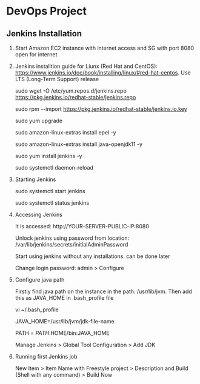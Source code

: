 # DevOps Project

## Jenkins Installation

1. Start Amazon EC2 instance with internet access and SG with port 8080 open for internet

2. Jenkins installtion guide for Liunx (Red Hat and CentOS): https://www.jenkins.io/doc/book/installing/linux/#red-hat-centos. Use LTS (Long-Term Support) release

	sudo wget -O /etc/yum.repos.d/jenkins.repo \
	    https://pkg.jenkins.io/redhat-stable/jenkins.repo
		
	sudo rpm --import https://pkg.jenkins.io/redhat-stable/jenkins.io.key
	
	sudo yum upgrade
	
	sudo amazon-linux-extras install epel -y
	
	sudo amazon-linux-extras install java-openjdk11 -y 
	
	sudo yum install jenkins -y
	
	sudo systemctl daemon-reload

3. Starting Jenkins

	sudo systemctl start jenkins
	
	sudo systemctl status jenkins
	
4. Accessing Jenkins

	It is accessed: http://YOUR-SERVER-PUBLIC-IP:8080
	
	Unlock jenkins using password from location: /var/lib/jenkins/secrets/initialAdminPassword
	
	Start using jenkins without any installations. can be done later
	
	Change login password: admin > Configure 
	
5. Configure java path

	Firstly find java path on the instance in the path: /usr/lib/jvm. Then add this as JAVA_HOME in .bash_profile file
	
	vi ~/.bash_profile
	
	JAVA_HOME=/usr/lib/jvm/jdk-file-name
	
	PATH = $PATH:$HOME/bin:JAVA_HOME
	
	Manage Jenkins > Global Tool Configuration > Add JDK
	
6. Running first Jenkins job

	New Item > Item Name with Freestyle project > Description and Build (Shell with any command) > Build Now 
	

	
	
	
	




